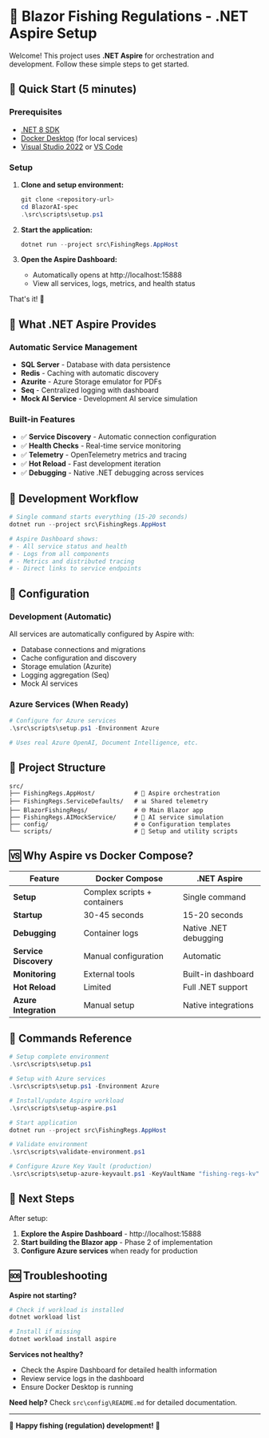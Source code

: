 # 🎣 Blazor Fishing Regulations - .NET Aspire Setup

Welcome! This project uses **.NET Aspire** for orchestration and development. Follow these simple steps to get started.

## 🚀 Quick Start (5 minutes)

### Prerequisites
- [.NET 8 SDK](https://dotnet.microsoft.com/download/dotnet/8.0)
- [Docker Desktop](https://www.docker.com/products/docker-desktop) (for local services)
- [Visual Studio 2022](https://visualstudio.microsoft.com/) or [VS Code](https://code.visualstudio.com/)

### Setup

1. **Clone and setup environment:**
   ```powershell
   git clone <repository-url>
   cd BlazorAI-spec
   .\src\scripts\setup.ps1
   ```

2. **Start the application:**
   ```powershell
   dotnet run --project src\FishingRegs.AppHost
   ```

3. **Open the Aspire Dashboard:**
   - Automatically opens at http://localhost:15888
   - View all services, logs, metrics, and health status

That's it! 🎉

## 🔧 What .NET Aspire Provides

### Automatic Service Management
- **SQL Server** - Database with data persistence
- **Redis** - Caching with automatic discovery
- **Azurite** - Azure Storage emulator for PDFs
- **Seq** - Centralized logging with dashboard
- **Mock AI Service** - Development AI service simulation

### Built-in Features
- ✅ **Service Discovery** - Automatic connection configuration
- ✅ **Health Checks** - Real-time service monitoring
- ✅ **Telemetry** - OpenTelemetry metrics and tracing
- ✅ **Hot Reload** - Fast development iteration
- ✅ **Debugging** - Native .NET debugging across services

## 🎯 Development Workflow

```powershell
# Single command starts everything (15-20 seconds)
dotnet run --project src\FishingRegs.AppHost

# Aspire Dashboard shows:
# - All service status and health
# - Logs from all components  
# - Metrics and distributed tracing
# - Direct links to service endpoints
```

## 🔐 Configuration

### Development (Automatic)
All services are automatically configured by Aspire with:
- Database connections and migrations
- Cache configuration and discovery
- Storage emulation (Azurite)
- Logging aggregation (Seq)
- Mock AI services

### Azure Services (When Ready)
```powershell
# Configure for Azure services
.\src\scripts\setup.ps1 -Environment Azure

# Uses real Azure OpenAI, Document Intelligence, etc.
```

## 📁 Project Structure

```
src/
├── FishingRegs.AppHost/           # 🎯 Aspire orchestration
├── FishingRegs.ServiceDefaults/   # 📊 Shared telemetry
├── BlazorFishingRegs/             # 🌐 Main Blazor app
├── FishingRegs.AIMockService/     # 🤖 AI service simulation
├── config/                        # ⚙️ Configuration templates
└── scripts/                       # 🔧 Setup and utility scripts
```

## 🆚 Why Aspire vs Docker Compose?

| Feature | Docker Compose | .NET Aspire |
|---------|----------------|-------------|
| **Setup** | Complex scripts + containers | Single command |
| **Startup** | 30-45 seconds | 15-20 seconds |
| **Debugging** | Container logs | Native .NET debugging |
| **Service Discovery** | Manual configuration | Automatic |
| **Monitoring** | External tools | Built-in dashboard |
| **Hot Reload** | Limited | Full .NET support |
| **Azure Integration** | Manual setup | Native integrations |

## 🔧 Commands Reference

```powershell
# Setup complete environment
.\src\scripts\setup.ps1

# Setup with Azure services  
.\src\scripts\setup.ps1 -Environment Azure

# Install/update Aspire workload
.\src\scripts\setup-aspire.ps1

# Start application
dotnet run --project src\FishingRegs.AppHost

# Validate environment
.\src\scripts\validate-environment.ps1

# Configure Azure Key Vault (production)
.\src\scripts\setup-azure-keyvault.ps1 -KeyVaultName "fishing-regs-kv" -Interactive
```

## 🚀 Next Steps

After setup:

1. **Explore the Aspire Dashboard** - http://localhost:15888
2. **Start building the Blazor app** - Phase 2 of implementation
3. **Configure Azure services** when ready for production

## 🆘 Troubleshooting

**Aspire not starting?**
```powershell
# Check if workload is installed
dotnet workload list

# Install if missing
dotnet workload install aspire
```

**Services not healthy?**
- Check the Aspire Dashboard for detailed health information
- Review service logs in the dashboard
- Ensure Docker Desktop is running

**Need help?** Check `src\config\README.md` for detailed documentation.

---

🎣 **Happy fishing (regulation) development!** 🎣
